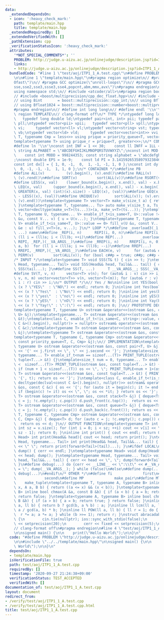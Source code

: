 ```yaml
---
data:
  _extendedDependsOn:
  - icon: ':heavy_check_mark:'
    path: template/main.hpp
    title: template/main.hpp
  _extendedRequiredBy: []
  _extendedVerifiedWith: []
  _pathExtension: cpp
  _verificationStatusIcon: ':heavy_check_mark:'
  attributes:
    '*NOT_SPECIAL_COMMENTS*': ''
    PROBLEM: http://judge.u-aizu.ac.jp/onlinejudge/description.jsp?id=ITP1_1_A
    links:
    - http://judge.u-aizu.ac.jp/onlinejudge/description.jsp?id=ITP1_1_A
  bundledCode: "#line 1 \"test/aoj/ITP1_1_A.test.cpp\"\n#define PROBLEM \"http://judge.u-aizu.ac.jp/onlinejudge/description.jsp?id=ITP1_1_A\"\
    \n\n#line 1 \"template/main.hpp\"\n#pragma region optimize\n// #pragma GCC optimize(\"\
    Ofast\")\n// #pragma GCC optimize(\"unroll-loops\")\n// #pragma GCC target(\"\
    sse,sse2,sse3,ssse3,sse4,popcnt,abm,mmx,avx\")\n#pragma endregion\n#include <bits/stdc++.h>\n\
    using namespace std;\n// #include <atcoder/all>\n#pragma region boost multiprecision\n\
    // #include <boost/multiprecision/cpp_dec_float.hpp>\n// #include <boost/multiprecision/cpp_int.hpp>\n\
    // using Bint       = boost::multiprecision::cpp_int;\n// using Bfloat32   = boost::multiprecision::number<boost::multiprecision::cpp_dec_float<32>>;\n\
    // using Bfloat1024 = boost::multiprecision::number<boost::multiprecision::cpp_dec_float<1024>>;\n\
    #pragma endregion\n// #define int long long\n// #define endl '\\n'\n\n#pragma\
    \ region TEMPLATE\n// clang-format off\n/* TYPE */\ntypedef long long ll;    \
    \   typedef long double ld;\ntypedef pair<int, int> pii; typedef pair<ll, ll>\
    \ pll;\ntypedef vector<pii> vpii;   typedef vector<pll> vpll;\ntypedef vector<int>\
    \ vi;     typedef vector<ll> vl;\ntypedef vector<string> vst; typedef vector<bool>\
    \ vb;\ntypedef vector<ld> vld;     typedef vector<vector<int>> vvi;\ntemplate<typename\
    \ T, typename Cmp = less<>> using prique = priority_queue<T, vector<T>, Cmp>;\n\
    template<typename T> using prique_r = prique<T, greater<>>;\n/* CONSTANT */\n\
    #define ln '\\n'\nconst int INF = 1 << 30;    const ll INFF = 1LL << 60;  const\
    \ string ALPHABET = \"ABCDEFGHIJKLMNOPQRSTUVWXYZ\";\nconst int MOD = 1e9 + 7;\
    \    const int MODD = 998244353; const string alphabet = \"abcdefghijklmnopqrstuvwxyz\"\
    ;\nconst double EPS = 1e-9;    const ld PI = 3.14159265358979323846264338327950288;\n\
    const int dx[] = { 1, 0, -1,  0,  1, -1, -1, 1, 0 };\nconst int dy[] = { 0, 1,\
    \  0, -1, -1, -1,  1, 1, 0 };\n/* CONTAINER */\n#define PB              emplace_back\n\
    #define ALL(v)          (v).begin(), (v).end()\n#define RALL(v)         (v).rbegin(),\
    \ (v).rend()\n#define SORT(v)         sort(ALL(v))\n#define RSORT(v)        sort(RALL(v))\n\
    #define LESS(x, val)    (lower_bound(x.begin(), x.end(), val) - x.begin())\n#define\
    \ LEQ(x, val)     (upper_bound(x.begin(), x.end(), val) - x.begin())\n#define\
    \ GREATER(x, val) (int)(x).size() - LEQ((x), (val))\n#define GEQ(x, val)     (int)(x).size()\
    \ - LESS((x), (val))\n#define UNIQUE(v)       sort(ALL(v)); (v).erase(unique(ALL(v)),\
    \ (v).end())\ntemplate<typename T> vector<T> make_v(size_t a) { return vector<T>(a);\
    \ }\ntemplate<typename T, typename... Ts> auto make_v(size_t a, Ts... ts) { return\
    \ vector<decltype(make_v<T>(ts...))>(a, make_v<T>(ts...)); }\ntemplate<typename\
    \ T, typename U, typename... V> enable_if_t<is_same<T, U>::value != 0> fill_v(U\
    \ &u, const V... v) { u = U(v...); }\ntemplate<typename T, typename U, typename...\
    \ V> enable_if_t<is_same<T, U>::value == 0> fill_v(U &u, const V... v) { for (auto\
    \ &e : u) fill_v<T>(e, v...); }\n/* LOOP */\n#define _overload3(_1, _2, _3, name,\
    \ ...) name\n#define _REP(i, n)      REPI(i, 0, n)\n#define REPI(i, a, b)   for\
    \ (ll i = (ll)a; i < (ll)b; ++i)\n#define REP(...)        _overload3(__VA_ARGS__,\
    \ REPI, _REP,)(__VA_ARGS__)\n#define _RREP(i, n)     RREPI(i, n, 0)\n#define RREPI(i,\
    \ a, b)  for (ll i = (ll)a; i >= (ll)b; --i)\n#define RREP(...)       _overload3(__VA_ARGS__,\
    \ RREPI, _RREP,)(__VA_ARGS__)\n#define EACH(e, v)      for (auto& e : v)\n#define\
    \ PERM(v)         sort(ALL(v)); for (bool c##p = true; c##p; c##p = next_permutation(ALL(v)))\n\
    /* INPUT */\ntemplate<typename T> void SSS(T& t) { cin >> t; }\ntemplate<typename\
    \ Head, typename... Tail> void SSS(Head&& head, Tail&&... tail) { cin >> head;\
    \ SSS(tail...); }\n#define SS(T, ...)      T __VA_ARGS__; SSS(__VA_ARGS__);\n\
    #define SV(T, v, n)     vector<T> v(n); for (auto& i : v) cin >> i;\n#define SVV(T,\
    \ v, n, m) vector<vector<T>> v(n, vector<T>(m)); for (auto& r : v) for (auto&\
    \ i : r) cin >> i;\n/* OUTPUT */\n// Yes / No\ninline int YES(bool x) { cout <<\
    \ (x ? \"YES\"  : \"NO\") << endl; return 0; }\ninline int Yes(bool x) { cout\
    \ << (x ? \"Yes\"  : \"No\") << endl; return 0; }\ninline int yes(bool x) { cout\
    \ << (x ? \"yes\"  : \"no\") << endl; return 0; }\ninline int yES(bool x) { cout\
    \ << (x ? \"yES\"  : \"nO\") << endl; return 0; }\ninline int Yay(bool x) { cout\
    \ << (x ? \"Yay!\" : \":(\") << endl; return 0; }\n// PROTOTYPE DECLARATION\n\
    template<typename T, typename U> ostream &operator<<(ostream &os, const pair<T,\
    \ U> &j);\ntemplate<typename... T> ostream &operator<<(ostream &os, const tuple<T...>\
    \ &t);\ntemplate<class C, enable_if_t<!is_same<C, string>::value, decltype(declval<const\
    \ C &>().begin(), nullptr)> = nullptr> ostream& operator<<(ostream &os, const\
    \ C &c);\ntemplate<typename T> ostream &operator<<(ostream &os, const stack<T>\
    \ &j);\ntemplate<typename T> ostream &operator<<(ostream &os, const queue<T> &j);\n\
    template<typename T, typename C, typename Cmp> ostream &operator<<(ostream &os,\
    \ const priority_queue<T, C, Cmp> &j);\n// IMPLEMENTATION\ntemplate<typename T,\
    \ typename U> ostream &operator<<(ostream &os, const pair<T, U> &j) { return os\
    \ << '{' << j.first << \", \" << j.second << '}'; }\ntemplate<size_t num = 0,\
    \ typename... T> enable_if_t<num == sizeof...(T)> PRINT_TUPLE(ostream &os, const\
    \ tuple<T...> &t) {}\ntemplate<size_t num = 0, typename... T> enable_if_t<num\
    \ <  sizeof...(T)> PRINT_TUPLE(ostream &os, const tuple<T...> &t) { os << get<num>(t);\
    \ if (num + 1 < sizeof...(T)) os << \", \"; PRINT_TUPLE<num + 1>(os, t); }\ntemplate<typename...\
    \ T> ostream &operator<<(ostream &os, const tuple<T...> &t) { PRINT_TUPLE(os <<\
    \ '{', t); return os << '}'; }\ntemplate<class C, enable_if_t<!is_same<C, string>::value,\
    \ decltype(declval<const C &>().begin(), nullptr)>> ostream& operator<<(ostream\
    \ &os, const C &c) { os << '{'; for (auto it = begin(c); it != end(c); it++) {\
    \ if (begin(c) != it) os << \", \"; os << *it; } return os << '}'; }\ntemplate<typename\
    \ T> ostream &operator<<(ostream &os, const stack<T> &j) { deque<T> d; for (auto\
    \ c = j; !c.empty(); c.pop()) d.push_front(c.top());  return os << d; }\ntemplate<typename\
    \ T> ostream &operator<<(ostream &os, const queue<T> &j) { deque<T> d; for (auto\
    \ c = j; !c.empty(); c.pop()) d.push_back(c.front()); return os << d; }\ntemplate<typename\
    \ T, typename C, typename Cmp> ostream &operator<<(ostream &os, const priority_queue<T,\
    \ C, Cmp> &j) { deque<T> d; for (auto c = j; !c.empty(); c.pop()) d.push_front(c.top());\
    \  return os << d; }\n// OUTPUT FUNCTION\ntemplate<typename T> int PV(T &v) {\
    \ int sz = v.size(); for (int i = 0; i < sz; ++i) cout << v[i] << \" \\n\"[i ==\
    \ sz - 1]; return 0; }\ninline int print() { cout << endl; return 0; }\ntemplate<typename\
    \ Head> int print(Head&& head){ cout << head; return print(); }\ntemplate<typename\
    \ Head, typename... Tail> int print(Head&& head, Tail&&... tail) { cout << head\
    \ << \" \"; return print(forward<Tail>(tail)...); }\n#ifdef LOCAL\ninline void\
    \ dump() { cerr << endl; }\ntemplate<typename Head> void dump(Head&& head) { cerr\
    \ << head; dump(); }\ntemplate<typename Head, typename... Tail> void dump(Head&&\
    \ head, Tail&&... tail) { cerr << head << \", \"; dump(forward<Tail>(tail)...);\
    \ }\n#define debug(...) do {cerr << __LINE__ << \":\\t\" << #__VA_ARGS__ << \"\
    \ = \"; dump(__VA_ARGS__); } while (false)\n#else\n#define dump(...)\n#define\
    \ debug(...)\n#endif\n/* OTHER */\n#define fi              first\n#define se \
    \             second\n#define MP              make_pair\n#define MT          \
    \    make_tuple\ntemplate<typename T, typename A, typename B> inline bool between(T\
    \ x, A a, B b) { return ((a <= x) && (x < b)); }\ntemplate<typename A, typename\
    \ B> inline bool chmax(A &a, const B &b) { if (a < b) { a = b; return true; }\
    \ return false; }\ntemplate<typename A, typename B> inline bool chmin(A &a, const\
    \ B &b) { if (a > b) { a = b; return true; } return false; }\ninline ll gcd(ll\
    \ a, ll b) { return b ? gcd(b, a % b) : a; }\ninline ll lcm(ll a, ll b) { return\
    \ a / gcd(a, b) * b; }\ninline ll POW(ll a, ll b) { ll r = 1; do { if (b & 1)\
    \  r *= a; a *= a; } while (b >>= 1); return r; }\nstruct abracadabra {\n    abracadabra()\
    \ {\n        cin.tie(nullptr); ios::sync_with_stdio(false);\n        cout << fixed\
    \ << setprecision(20);\n        cerr << fixed << setprecision(5);\n    };\n} ABRACADABRA;\n\
    // clang-format off\n#pragma endregion\n#line 4 \"test/aoj/ITP1_1_A.test.cpp\"\
    \n\nsigned main() {\n\n    print(\"Hello World\");\n\n}\n"
  code: "#define PROBLEM \"http://judge.u-aizu.ac.jp/onlinejudge/description.jsp?id=ITP1_1_A\"\
    \n\n#include \"../../template/main.hpp\"\n\nsigned main() {\n\n    print(\"Hello\
    \ World\");\n\n}\n"
  dependsOn:
  - template/main.hpp
  isVerificationFile: true
  path: test/aoj/ITP1_1_A.test.cpp
  requiredBy: []
  timestamp: '2020-09-27 21:24:38+09:00'
  verificationStatus: TEST_ACCEPTED
  verifiedWith: []
documentation_of: test/aoj/ITP1_1_A.test.cpp
layout: document
redirect_from:
- /verify/test/aoj/ITP1_1_A.test.cpp
- /verify/test/aoj/ITP1_1_A.test.cpp.html
title: test/aoj/ITP1_1_A.test.cpp
---
```

